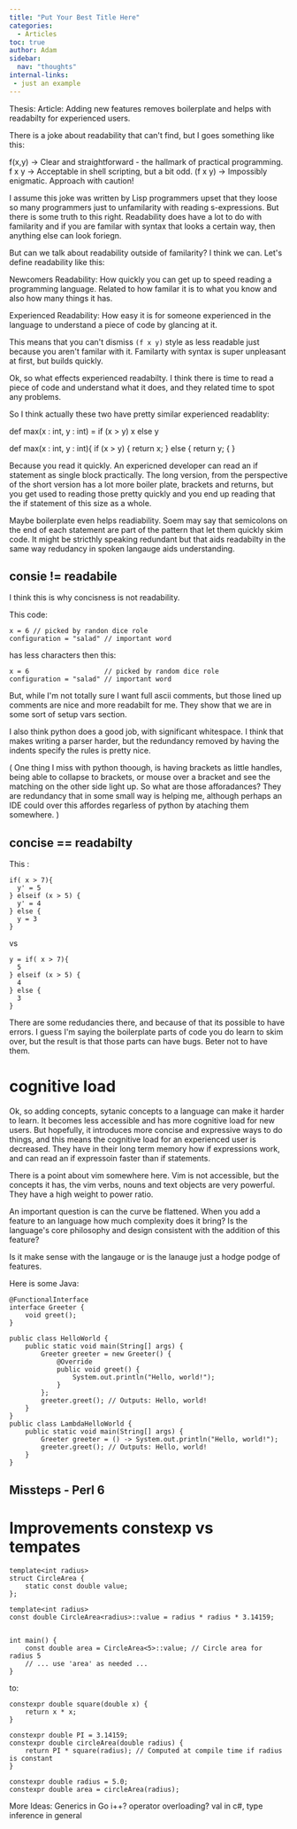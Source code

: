 ```yaml
---
title: "Put Your Best Title Here"
categories:
  - Articles
toc: true
author: Adam
sidebar:
  nav: "thoughts"
internal-links:
 - just an example
---
```


Thesis: Article: Adding new features removes boilerplate and helps with readabilty for experienced users.

There is a joke about readability that can't find, but I goes something like this:

f(x,y) -> Clear and straightforward - the hallmark of practical programming.
f x y -> Acceptable in shell scripting, but a bit odd.
(f x y) -> Impossibly enigmatic. Approach with caution!

I assume this joke was written by Lisp programmers upset that they loose so many programmers just to unfamilarity with reading s-expressions. But there is some truth to this right. Readability does have a lot to do with familarity and if you are familar with syntax that looks a certain way, then anything else can look foriegn.

But can we talk about readability outside of familarity? I think we can. Let's define readability like this:

Newcomers Readability: How quickly you can get up to speed reading a programming language. Related to how familar it is to what you know and also how many things it has.

Experienced Readability: How easy it is for someone experienced in the language to understand a piece of code by glancing at it. 

This means that you can't dismiss `(f x y)` style as less readable just because you aren't familar with it. Familarty with syntax is super unpleasant at first, but builds quickly. 

Ok, so what effects experienced readabilty. I think there is time to read a piece of code and understand what it does, and they related time to spot any problems.

So I think actually these two have pretty similar experienced readablity:

def max(x : int, y : int) = if (x > y) x else y

def max(x : int, y : int){
  if (x > y) { 
    return x;
    } else {
    return y;
    {
}

Because you read it quickly. An expericned developer can read an if statement as single block practically. The long version, from the perspective of the short version has a lot more boiler plate, brackets and returns, but you get used to reading those pretty quickly and you end up reading that the if statement of this size as a whole.

Maybe boilerplate even helps readiability. Soem may say that semicolons on the end of each statement are part of the pattern that let them quickly skim code. It might be stricthly speaking redundant but that aids readabilty in the same way redudancy in spoken langauge aids understanding. 


## consie != readabile
I think this is why concisness is not readability. 

This code:


```
x = 6 // picked by randon dice role
configuration = "salad" // important word 
```
has less characters then this:

```
x = 6                   // picked by random dice role
configuration = "salad" // important word 
```

But, while I'm not totally sure I want full ascii comments, but those lined up comments are nice and more readabilt for me. They show that we are in some sort of setup vars section.


I also think python does a good job, with significant whitespace. I think that makes writing a parser harder, but the redundancy removed by having the indents specify the rules is pretty nice. 

( One thing I miss with python thoough, is having brackets as little handles, being able to collapse to brackets, or mouse over a bracket and see the matching on the other side light up.  So what are those afforadances? They are redundancy that in some small way is helping me, although perhaps an IDE could over this affordes regarless of python by ataching them somewhere. )

## concise == readabilty

This :
```
if( x > 7){
  y' = 5
} elseif (x > 5) {
  y' = 4
} else {
  y = 3
}
```
vs 

```
y = if( x > 7){
  5
} elseif (x > 5) {
  4 
} else {
  3
}
```

There are some redudancies there, and because of that its possible to have errors. I guess I'm saying the boilerplate parts of code you do learn to skim over, but the result is that those parts can have bugs. Beter not to have them.

# cognitive load

Ok, so adding concepts, sytanic concepts to a language can make it harder to learn. It becomes less accessible and has more cognitive load for new users. But hopefully, it introduces more concise and expressive ways to do things, and this means the cognitive load for an experienced user is decreased. They have in their long term memory how if expressions work, and can read an if expressoin faster than if statements. 

There is a point about vim somewhere here. Vim is not accessible, but the concepts it has, the vim verbs, nouns and text objects are very powerful. They have a high weight to power ratio.

An important question is can the curve be flattened. When you add a feature to an language how much complexity does it bring? Is the language's core philosophy and design consistent with the addition of this feature? 

Is it make sense with the langauge or is the lanauge just a hodge podge of features. 

Here is some Java:

```
@FunctionalInterface
interface Greeter {
    void greet();
}

public class HelloWorld {
    public static void main(String[] args) {
        Greeter greeter = new Greeter() {
            @Override
            public void greet() {
                System.out.println("Hello, world!");
            }
        };
        greeter.greet(); // Outputs: Hello, world!
    }
}
public class LambdaHelloWorld {
    public static void main(String[] args) {
        Greeter greeter = () -> System.out.println("Hello, world!");
        greeter.greet(); // Outputs: Hello, world!
    }
}

```


## Missteps - Perl 6

# Improvements constexp vs tempates

```
template<int radius>
struct CircleArea {
    static const double value;
};

template<int radius>
const double CircleArea<radius>::value = radius * radius * 3.14159;


int main() {
    const double area = CircleArea<5>::value; // Circle area for radius 5
    // ... use 'area' as needed ...
}

```

to: 
```
constexpr double square(double x) {
    return x * x;
}

constexpr double PI = 3.14159;
constexpr double circleArea(double radius) {
    return PI * square(radius); // Computed at compile time if radius is constant
}

constexpr double radius = 5.0;
constexpr double area = circleArea(radius); 
```

More Ideas:
Generics in Go
i++?
operator overloading?
val in c#, type inference in general

